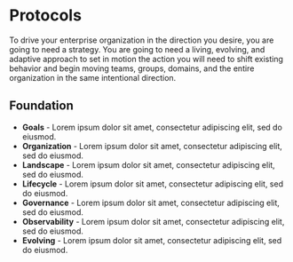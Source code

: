 # Protocols
To drive your enterprise organization in the direction you desire, you are going to need a strategy. You are going to need a living, evolving, and adaptive approach to set in motion the action you will need to shift existing behavior and begin moving teams, groups, domains, and the entire organization in the same intentional direction.

## Foundation

- **Goals** - Lorem ipsum dolor sit amet, consectetur adipiscing elit, sed do eiusmod.
- **Organization** - Lorem ipsum dolor sit amet, consectetur adipiscing elit, sed do eiusmod.
- **Landscape** - Lorem ipsum dolor sit amet, consectetur adipiscing elit, sed do eiusmod.
- **Lifecycle** - Lorem ipsum dolor sit amet, consectetur adipiscing elit, sed do eiusmod.
- **Governance** - Lorem ipsum dolor sit amet, consectetur adipiscing elit, sed do eiusmod.
- **Observability** - Lorem ipsum dolor sit amet, consectetur adipiscing elit, sed do eiusmod.
- **Evolving** - Lorem ipsum dolor sit amet, consectetur adipiscing elit, sed do eiusmod.
